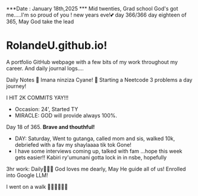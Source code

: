 ***Date : January 18th,2025 *** Mid twenties, Grad school God's got me.....I'm so proud of you ! new years eve!💕 day 366/366 day eighteen of 365, May God take the lead
# RolandeU.github.io!

A portfolio GitHub webpage with a few bits of my work throughout my career. And daily journal logs....


Daily Notes
💚 Imana ninziza Cyane! 
💚 Starting a Neetcode 3 problems a day journey!

I HIT 2K COMMITS YAY!!!

- Occasion: 24', Started TY 
- MIRACLE: GOD will provide always 100%.

Day 18 of 365. **Brave and thouthful!** 
- DAY: Saturday, Went to gutanga, called mom and sis, walked 10k, debriefed with a fav my shaylaaaa tik tok Gone!
- I have some interviews coming up, talked with fam ...hope this week gets easier!!
Kabiri ry'umunani
gotta lock in in nsbe, hopefully 

3hr work: Daily💚💚💚
God loves me dearly, May He guide all of  us!
Enrolled into Google LLM! 

I went on a walk 💚💚💚💚💚💚
